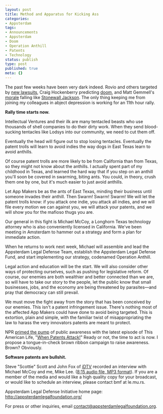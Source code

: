 ```yaml
---
layout: post
title: Method and Apparatus for Kicking Ass
categories:
- Appsterdam
tags:
- Announcements
- Appsterdam
- Doom
- Operation Anthill
- Patents
- Technology
status: publish
type: post
published: true
meta: {}
---
```

The past few weeks have been very dark indeed. Rovio and others targeted by <a href="http://www.guardian.co.uk/technology/2011/jul/22/angry-birds-maker-rovio-sued-by-lodsys">new lawsuits</a>, Craig Hockenberry predicting <a href="http://furbo.org/2011/07/13/the-rise-and-fall-of-the-independent-developer/">doom</a>, and Matt Gemmell's <a href="http://mattgemmell.com/2011/05/23/makers-and-takers">morale</a> falling like <a href="http://en.wikipedia.org/wiki/Stonewall_Jackson">Stonewall Jackson</a>. The only thing keeping me from joining my colleagues in abject depression is working for an 11th hour rally.

<strong>Rally time starts now.</strong>

Intellectual Ventures and their ilk are many tentacled beasts who use thousands of shell companies to do their dirty work. When they send blood-sucking tentacles like Lodsys into our community, we need to cut them off. 

Eventually the head will figure out to stop losing tentacles. Eventually the patent trolls will learn to avoid indies the way dogs in East Texas learn to avoid anthills.

Of course patent trolls are more likely to be from California than from Texas, so they might not know about the anthills. I actually spent part of my childhood in Texas, and learned the hard way that if you step on an anthill you'll soon be covered in swarming, biting ants. You could, in theory, crush them one by one, but it's much easier to just avoid anthills.

Let App Makers be as the ants of East Texas, minding their business until someone invades their anthill. Then Swarm! Swarm! Swarm! We will let the patent trolls know: if you attack one indie, you attack all indies, and we will file every motion we can against you, we will attack your patents, and we will show you for the mafioso thugs you are.

Our general in this fight is Michael McCoy, a Longhorn Texas technology attorney who is also conveniently licensed in California. We've been meeting in Amsterdam to hammer out a strategy and form a plan for immediate action.

When he returns to work next week, Michael will assemble and lead the Appsterdam Legal Defense Team, establish the Appsterdam Legal Defense Fund, and start implementing our strategy, codenamed Operation Anthill.

Legal action and education will be the start. We will also consider other ways of protecting ourselves, such as pushing for legislative reform. Of course, our enemies are both wealthier and better connected than we are, so will have to take our story to the people, let the public know that small businesses, jobs, and the economy are being threatened by parasites—and pray that democracy can still prevail.

We must move the fight away from the story that has been conceived by our enemies. This isn't a patent infringement issue. There's nothing most of the affected App Makers could have done to avoid being targeted. This is extortion, plain and simple, with the familiar twist of misappropriating the law to harass the very innovators patents are meant to protect.

NPR <a href="http://www.npr.org/blogs/money/2011/07/26/138576167/when-patents-attack">primed the pump</a> of public awareness with the latest episode of This American Life, "<a href="http://www.thisamericanlife.org/radio-archives/episode/441/when-patents-attack">When Patents Attack!</a>" Ready or not, the time to act is now. I propose a tongue-in-check brown ribbon campaign to raise awareness. Brown? Obviously.

<strong>Software patents are bullshit.</strong>

Steve "Scottie" Scott and John Fox of <a href="http://ideveloper.tv/">iDTV</a> recorded an interview with Michael McCoy and me, Mike Lee. (<a href="http://bit.ly/o4CGXE">8:15 audio file, MP3 format</a>). If you are a member of the media and would like a high quality copy for your broadcast, or would like to schedule an interview, please contact bmf at le.mu.rs.

Appsterdam Legal Defense Initiative home page: <a href="http://appsterdamlegalfoundation.org/">http://appsterdamlegalfoundation.org/</a>

For press or other inquiries, email <a href="mailto:contact@appsterdamlegalfoundation.org">contact@appsterdamlegalfoundation.org</a>.
